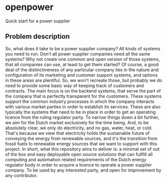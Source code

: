 openpower
=========

Quick start for a power supplier

Problem description
-------------------

So, what does it take to be a power supplier company? All kinds of systems you need to run. Don't all power supplier companies need all the same systems? Why not create one common and open version of those systems, that all companies can use, at least to get them started?
Of course, a good deal of the distinctiveness of any particular company lies in the nature and configuration of its marketing and customer support systems, and options in these areas are plentiful. So, we won't recreate those, but probably we do need to provide some basic way of keeping track of customers and contracts.
The main focus is on the backend systems, that serve the part of the company that is perfectly transparent for the customers. These systems support the common industry processes in which the company interacts with various market parties in order to establish its services. These are also typically the systems that need to be in place in order to get an operating licence from the ruling regulator party.
To narrow things down a bit further, we aim for the Dutch market exclusively for the time being. And, to be absolutely clear, we only do electricity, and no gas, water, heat, or cold. That's because we view that electricity holds the sustainable future of conveying the energy from renewable sources, and it's the transition from fossil fuels to renewable energy sources that we want to support with this project.
In short, what this repository aims to deliver is: a minimal set of out of the box and easy deployable open source solutions that can fullfill all computing and automation related requirements of the Dutch energy regulator body in order to acquire a licence to operate a power supplier company. To be used by any interested party, and open for improvement by any contributor.